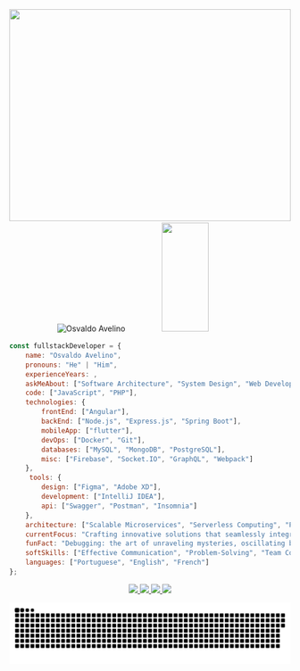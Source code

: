 <img src="https://user-images.githubusercontent.com/74038190/212749447-bfb7e725-6987-49d9-ae85-2015e3e7cc41.gif" width="100%" height="380">

<!-- I am Osvaldo Avelino, Fullstack -->

<div align="center">
  <img width="49%" height="195px" src="https://github-readme-stats.vercel.app/api?username=osvaldophd&show_icons=true&theme=radical&bg_color=0d1117&include_all_commits=true&count_private=true&hide_border=true" alt="Osvaldo Avelino" />
  <img width="41%" height="195px" src="https://github-readme-stats.vercel.app/api/top-langs/?username=osvaldophd&layout=compact&langs_count=7&theme=radical&bg_color=0d1117&hide_border=true"/>
</div>

```JavaScript
const fullstackDeveloper = {
    name: "Osvaldo Avelino",
    pronouns: "He" | "Him",
    experienceYears: ,
    askMeAbout: ["Software Architecture", "System Design", "Web Development", "Backend Optimization", "API Design", "app development"],
    code: ["JavaScript", "PHP"],
    technologies: {
        frontEnd: ["Angular"],
        backEnd: ["Node.js", "Express.js", "Spring Boot"],
        mobileApp: ["flutter"],
        devOps: ["Docker", "Git"],
        databases: ["MySQL", "MongoDB", "PostgreSQL"],
        misc: ["Firebase", "Socket.IO", "GraphQL", "Webpack"]
    },
     tools: {
        design: ["Figma", "Adobe XD"],
        development: ["IntelliJ IDEA"],
        api: ["Swagger", "Postman", "Insomnia"]
    },
    architecture: ["Scalable Microservices", "Serverless Computing", "PWA", "SPA Optimization", "Serverless Architecture"],
    currentFocus: "Crafting innovative solutions that seamlessly integrate back-end and front-end technologies for unparalleled user experiences",
    funFact: "Debugging: the art of unraveling mysteries, oscillating between backend and frontend realms",
    softSkills: ["Effective Communication", "Problem-Solving", "Team Collaboration", "Adaptability"],
    languages: ["Portuguese", "English", "French"]
};

```

<div align="center">
  <a href="https://www.facebook.com/osvaldoPhD" target="_blank">
  <img src="https://img.shields.io/badge/-Facebook-%234C68D7?style=for-the-badge&logo=facebook&logoColor=white">
  </a>
  
  <a href="https://www.instagram.com/phdosvaldo/" target="_blank">
  <img src="https://img.shields.io/badge/-Instagram-%238A3AB9?style=for-the-badge&logo=instagram&logoColor=white">
  </a>
  
  <a href = "mailto:phdosvaldoavelino@gmail.com" target="_blank">
  <img src="https://img.shields.io/badge/-Gmail-%23DB4A39?style=for-the-badge&logo=gmail&logoColor=white">
  </a>

  <a href="https://www.linkedin.com/in/osvaldo-avelino-065a66184/" target="_blank">
  <img src="https://img.shields.io/badge/-LinkedIn-%230E76A8?style=for-the-badge&logo=linkedin&logoColor=white">
  </a>
  
  ![Snake animation](https://github.com/osvaldophd/osvaldophd/blob/output/github-contribution-grid-snake.svg)
  
</div>
